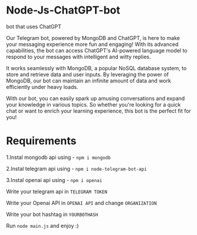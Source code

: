 # Node-Js-ChatGPT-bot
bot that uses ChatGPT


Our Telegram bot, powered by MongoDB and ChatGPT, is here to make your messaging experience more fun and engaging! With its advanced capabilities, the bot can access ChatGPT's AI-powered language model to respond to your messages with intelligent and witty replies.

It works seamlessly with MongoDB, a popular NoSQL database system, to store and retrieve data and user inputs. By leveraging the power of MongoDB, our bot can maintain an infinite amount of data and work efficiently under heavy loads.

With our bot, you can easily spark up amusing conversations and expand your knowledge in various topics. So whether you're looking for a quick chat or want to enrich your learning experience, this bot is the perfect fit for you!

# Requirements



1.Instal mongodb api using  - `npm i mongodb`

2.Instal telegram api using - `npm i node-telegram-bot-api`

3.Instal openai api using - `npm i openai`

Write your telegram api in `TELEGRAM TOKEN`

Write your Openai API in `OPENAI API` and change `ORGANIZATION`

Write your bot hashtag in `YOURBOTHASH`

Run `node main.js` and enjoy :)
